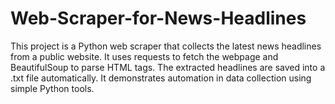 # Web-Scraper-for-News-Headlines
This project is a Python web scraper that collects the latest news headlines from a public website. It uses requests to fetch the webpage and BeautifulSoup to parse HTML tags. The extracted headlines are saved into a .txt file automatically. It demonstrates automation in data collection using simple Python tools.
